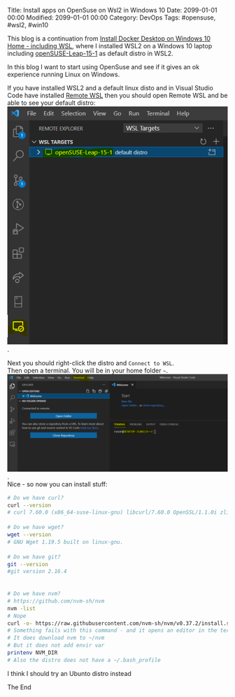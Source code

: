 Title: Install apps on OpenSuse on Wsl2 in Windows 10
Date: 2099-01-01 00:00
Modified: 2099-01-01 00:00
Category: DevOps
Tags: #opensuse, #wsl2, #win10

This blog is a continuation from [Install Docker Desktop on Windows 10 Home - including WSL]({filename}/2020/2020-09-07-Docker4Win20.md), where I installed WSL2 on a Windows 10 laptop including [openSUSE-Leap-15-1](https://www.microsoft.com/da-dk/p/opensuse-leap-15-1/9njfzk00fgkv?rtc=1&activetab=pivot:overviewtab) as default distro in WSL2.  

In this blog I want to start using OpenSuse and see if it gives an ok experience running Linux on Windows.  

If you have installed WSL2 and a default linux disto and in Visual Studio Code have installed [Remote WSL](https://marketplace.visualstudio.com/items?itemName=ms-vscode-remote.remote-wsl) then you should open Remote WSL and be able to see your default distro:
![Default distro in WSL2](../img/2021/2021-03-13-wsl2-01.png).  

Next you should right-click the distro and `Connect to WSL`.  
Then open a terminal. You will be in your home folder `~`.  
![Terminal in WSL2](../img/2021/2021-03-13-wsl2-02.png).  
Nice - so now you can install stuff:

```bash
# Do we have curl?
curl --version
# curl 7.60.0 (x86_64-suse-linux-gnu) libcurl/7.60.0 OpenSSL/1.1.0i zlib/1.2.11 libidn2/2.0.4 libpsl/0.20.1 (+libidn2/2.0.4) libssh/0.8.4/openssl/zlib nghttp2/1.31.1

# Do we have wget?
wget --version
# GNU Wget 1.19.5 built on linux-gnu.

# Do we have git?
git --version
#git version 2.16.4


# Do we have nvm?
# https://github.com/nvm-sh/nvm
nvm -list
# Nope
curl -o- https://raw.githubusercontent.com/nvm-sh/nvm/v0.37.2/install.sh | bash
# Something fails with this command - and it opens an editor in the terminal - kill the terminal
# It does download nvm to ~/nvm
# But it does not add envir var
printenv NVM_DIR
# Also the distro does not have a ~/.bash_profile
```

I think I should try an Ubunto distro instead

The End
